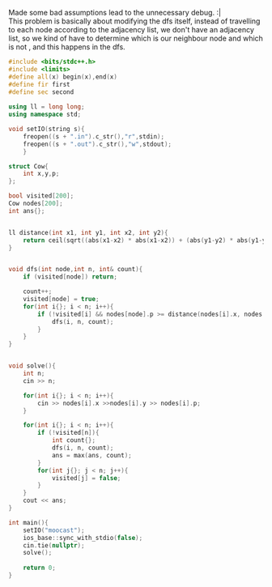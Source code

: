 Made some bad assumptions lead to the unnecessary debug. :|
<br>
This problem is basically about modifying the dfs itself, instead of travelling to each node according to the adjacency list, we don't have an adjacency list, so we kind of have to determine which is our neighbour node and which is not , and this happens in the dfs.

```cpp
#include <bits/stdc++.h>
#include <limits>
#define all(x) begin(x),end(x)
#define fir first
#define sec second
 
using ll = long long;
using namespace std;

void setIO(string s){
	freopen((s + ".in").c_str(),"r",stdin);
	freopen((s + ".out").c_str(),"w",stdout);
	}

struct Cow{
    int x,y,p;
};

bool visited[200];
Cow nodes[200];
int ans{};


ll distance(int x1, int y1, int x2, int y2){
    return ceil(sqrt((abs(x1-x2) * abs(x1-x2)) + (abs(y1-y2) * abs(y1-y2))));
}


void dfs(int node,int n, int& count){
    if (visited[node]) return;

    count++;
    visited[node] = true;
    for(int i{}; i < n; i++){
        if (!visited[i] && nodes[node].p >= distance(nodes[i].x, nodes[i].y, nodes[node].x , nodes[node].y)){
            dfs(i, n, count);
        }
    }
}


void solve(){
    int n;
    cin >> n;

    for(int i{}; i < n; i++){
        cin >> nodes[i].x >>nodes[i].y >> nodes[i].p;
    }

    for(int i{}; i < n; i++){
        if (!visited[n]){
            int count{};
            dfs(i, n, count);
            ans = max(ans, count);
        }
        for(int j{}; j < n; j++){
            visited[j] = false;
        }
    }
    cout << ans;
}

int main(){
    setIO("moocast");
	ios_base::sync_with_stdio(false);
	cin.tie(nullptr);
	solve();
 
	return 0;
}


```